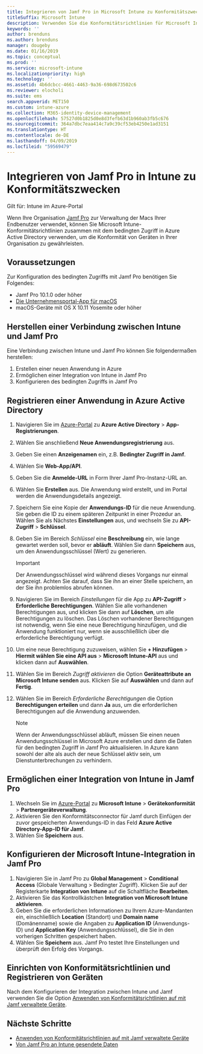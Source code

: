 ```yaml
---
title: Integrieren von Jamf Pro in Microsoft Intune zu Konformitätszwecken
titleSuffix: Microsoft Intune
description: Verwenden Sie die Konformitätsrichtlinien für Microsoft Intune zusammen mit dem bedingten Zugriff auf Azure Active Directory, um mit Jamf verwaltete Geräte zu sichern.
keywords: ''
author: brenduns
ms.author: brenduns
manager: dougeby
ms.date: 01/16/2019
ms.topic: conceptual
ms.prod: ''
ms.service: microsoft-intune
ms.localizationpriority: high
ms.technology: ''
ms.assetid: 4b6dcbcc-4661-4463-9a36-698d673502c6
ms.reviewer: elocholi
ms.suite: ems
search.appverid: MET150
ms.custom: intune-azure
ms.collection: M365-identity-device-management
ms.openlocfilehash: 57527d0b1825d0e8d3fefb63d1b960ab3fb5c676
ms.sourcegitcommit: 364a7dbc7eaa414c7a9c39cf53eb4250e1ad3151
ms.translationtype: HT
ms.contentlocale: de-DE
ms.lasthandoff: 04/09/2019
ms.locfileid: "59569479"
---
```

# <a name="integrate-jamf-pro-with-intune-for-compliance"></a>Integrieren von Jamf Pro in Intune zu Konformitätszwecken

Gilt für: Intune im Azure-Portal

Wenn Ihre Organisation [Jamf Pro](https://www.jamf.com) zur Verwaltung der Macs Ihrer Endbenutzer verwendet, können Sie Microsoft Intune-Konformitätsrichtlinien zusammen mit dem bedingten Zugriff in Azure Active Directory verwenden, um die Konformität von Geräten in Ihrer Organisation zu gewährleisten.

## <a name="prerequisites"></a>Voraussetzungen

Zur Konfiguration des bedingten Zugriffs mit Jamf Pro benötigen Sie Folgendes:

- Jamf Pro 10.1.0 oder höher
- [Die Unternehmensportal-App für macOS](https://aka.ms/macoscompanyportal)
- macOS-Geräte mit OS X 10.11 Yosemite oder höher

## <a name="connecting-intune-to-jamf-pro"></a>Herstellen einer Verbindung zwischen Intune und Jamf Pro

Eine Verbindung zwischen Intune und Jamf Pro können Sie folgendermaßen herstellen:

1. Erstellen einer neuen Anwendung in Azure
2. Ermöglichen einer Integration von Intune in Jamf Pro
3. Konfigurieren des bedingten Zugriffs in Jamf Pro

## <a name="create-an-application-in-azure-active-directory"></a>Registrieren einer Anwendung in Azure Active Directory

1. Navigieren Sie im [Azure-Portal](https://portal.azure.com) zu **Azure Active Directory** > **App-Registrierungen**.
2. Wählen Sie anschließend **Neue Anwendungsregistrierung** aus.
3. Geben Sie einen **Anzeigenamen** ein, z.B. **Bedingter Zugriff in Jamf**.
4. Wählen Sie **Web-App/API**.
5. Geben Sie die **Anmelde-URL** in Form Ihrer Jamf Pro-Instanz-URL an.
6. Wählen Sie **Erstellen** aus. Die Anwendung wird erstellt, und im Portal werden die Anwendungsdetails angezeigt.
7. Speichern Sie eine Kopie der **Anwendungs-ID** für die neue Anwendung. Sie geben die ID zu einem späteren Zeitpunkt in einer Prozedur an. Wählen Sie als Nächstes **Einstellungen** aus, und wechseln Sie zu **API-Zugriff** > **Schlüssel**.
8. Geben Sie im Bereich *Schlüssel* eine **Beschreibung** ein, wie lange gewartet werden soll, bevor er **abläuft**. Wählen Sie dann **Speichern** aus, um den Anwendungsschlüssel (Wert) zu generieren.

   > [!IMPORTANT]
   > Der Anwendungsschlüssel wird während dieses Vorgangs nur einmal angezeigt. Achten Sie darauf, dass Sie ihn an einer Stelle speichern, an der Sie ihn problemlos abrufen können.

8. Navigieren Sie im Bereich *Einstellungen* für die App zu **API-Zugriff** > **Erforderliche Berechtigungen**. Wählen Sie alle vorhandenen Berechtigungen aus, und klicken Sie dann auf **Löschen**, um alle Berechtigungen zu löschen. Das Löschen vorhandener Berechtigungen ist notwendig, wenn Sie eine neue Berechtigung hinzufügen, und die Anwendung funktioniert nur, wenn sie ausschließlich über die erforderliche Berechtigung verfügt.  
9. Um eine neue Berechtigung zuzuweisen, wählen Sie **+ Hinzufügen** > **Hiermit wählen Sie eine API aus** > **Microsoft Intune-API** aus und klicken dann auf **Auswählen**.
10. Wählen Sie im Bereich *Zugriff aktivieren* die Option **Geräteattribute an Microsoft Intune senden** aus. Klicken Sie auf **Auswählen** und dann auf **Fertig**.
11. Wählen Sie im Bereich *Erforderliche Berechtigungen* die Option **Berechtigungen erteilen** und dann **Ja** aus, um die erforderlichen Berechtigungen auf die Anwendung anzuwenden.

    > [!NOTE]
    > Wenn der Anwendungsschlüssel abläuft, müssen Sie einen neuen Anwendungsschlüssel in Microsoft Azure erstellen und dann die Daten für den bedingten Zugriff in Jamf Pro aktualisieren. In Azure kann sowohl der alte als auch der neue Schlüssel aktiv sein, um Dienstunterbrechungen zu verhindern.

## <a name="enable-intune-to-integrate-with-jamf-pro"></a>Ermöglichen einer Integration von Intune in Jamf Pro

1. Wechseln Sie im [Azure-Portal](https://portal.azure.com) zu **Microsoft Intune** > **Gerätekonformität** > **Partnergeräteverwaltung**.
2. Aktivieren Sie den Konformitätsconnector für Jamf durch Einfügen der zuvor gespeicherten Anwendungs-ID in das Feld **Azure Active Directory-App-ID für Jamf**.
3. Wählen Sie **Speichern** aus.

## <a name="configure-microsoft-intune-integration-in-jamf-pro"></a>Konfigurieren der Microsoft Intune-Integration in Jamf Pro

1. Navigieren Sie in Jamf Pro zu **Global Management** > **Conditional Access** (Globale Verwaltung > Bedingter Zugriff). Klicken Sie auf der Registerkarte **Integration von Intune** auf die Schaltfläche **Bearbeiten**.
2. Aktivieren Sie das Kontrollkästchen **Integration von Microsoft Intune aktivieren**.
3. Geben Sie die erforderlichen Informationen zu Ihrem Azure-Mandanten ein, einschließlich **Location** (Standort) und **Domain name** (Domänenname) sowie die Angaben zu **Application ID** (Anwendungs-ID) und **Application Key** (Anwendungsschlüssel), die Sie in den vorherigen Schritten gespeichert haben.
4. Wählen Sie **Speichern** aus. Jamf Pro testet Ihre Einstellungen und überprüft den Erfolg des Vorgangs.

## <a name="set-up-compliance-policies-and-register-devices"></a>Einrichten von Konformitätsrichtlinien und Registrieren von Geräten

Nach dem Konfigurieren der Integration zwischen Intune und Jamf verwenden Sie die Option [Anwenden von Konformitätsrichtlinien auf mit Jamf verwaltete Geräte](conditional-access-assign-jamf.md).



## <a name="next-steps"></a>Nächste Schritte

- [Anwenden von Konformitätsrichtlinien auf mit Jamf verwaltete Geräte](conditional-access-assign-jamf.md)
- [Von Jamf Pro an Intune gesendete Daten](data-jamf-sends-to-intune.md)
